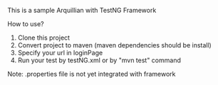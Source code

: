 This is a sample Arquillian with TestNG Framework

How to use?
1. Clone this project
2. Convert project to maven (maven dependencies should be install)
3. Specify your url in loginPage
4. Run your test by testNG.xml or by "mvn test" command

Note: .properties file is not yet integrated with framework
